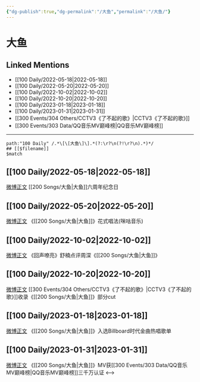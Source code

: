 ```yaml
---
{"dg-publish":true,"dg-permalink":"/大鱼","permalink":"/大鱼/"}
---
```


# 大鱼

## Linked Mentions
- [[100 Daily/2022-05-18\|2022-05-18]]
- [[100 Daily/2022-05-20\|2022-05-20]]
- [[100 Daily/2022-10-02\|2022-10-02]]
- [[100 Daily/2022-10-20\|2022-10-20]]
- [[100 Daily/2023-01-18\|2023-01-18]]
- [[100 Daily/2023-01-31\|2023-01-31]]
- [[300 Events/304 Others/CCTV3《了不起的歌》\|CCTV3《了不起的歌》]]
- [[300 Events/303 Data/QQ音乐MV巅峰榜\|QQ音乐MV巅峰榜]]


---

```expander
path:"100 Daily" /.*\[\[大鱼\]\].*(?:\r?\n(?!\r?\n).*)*/
## [[$filename]]
$match
```
## [[100 Daily/2022-05-18\|2022-05-18]]
[微博正文](https://m.weibo.cn/2095820504/4770264728207791) [[200 Songs/大鱼\|大鱼]]六周年纪念日
## [[100 Daily/2022-05-20\|2022-05-20]]
[微博正文](https://m.weibo.cn/1867028705/4771132999469680) 《[[200 Songs/大鱼\|大鱼]]》花式唱法(咪咕音乐)
## [[100 Daily/2022-10-02\|2022-10-02]]
[微博正文](https://weibo.com/2249338197/M8r9Wpag4) 《回声嘹亮》舒楠点评周深《[[200 Songs/大鱼\|大鱼]]》
## [[100 Daily/2022-10-20\|2022-10-20]]
[微博正文](https://weibo.com/1786590437/Mb9HR8PsM) [[300 Events/304 Others/CCTV3《了不起的歌》\|CCTV3《了不起的歌》]]收录《[[200 Songs/大鱼\|大鱼]]》部分cut
## [[100 Daily/2023-01-18\|2023-01-18]]
[微博正文](https://m.weibo.cn/7747130271/4859278785774137) 《[[200 Songs/大鱼\|大鱼]]》入选Billboard时代金曲热唱歌单
## [[100 Daily/2023-01-31\|2023-01-31]]
[微博正文](https://m.weibo.cn/2169129705/4863986027726739) 《[[200 Songs/大鱼\|大鱼]]》MV获[[300 Events/303 Data/QQ音乐MV巅峰榜\|QQ音乐MV巅峰榜]]三千万认证
<-->

